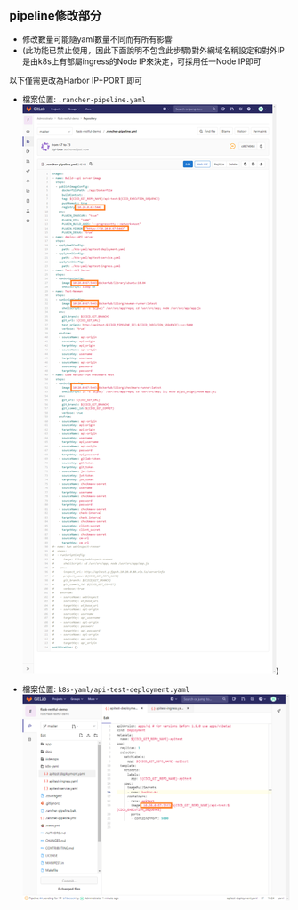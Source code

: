## pipeline修改部分

* 修改數量可能隨yaml數量不同而有所有影響
* (此功能已禁止使用，因此下面說明不包含此步驟)對外網域名稱設定和對外IP是由k8s上有部屬ingress的Node IP來決定，可採用任一Node IP即可

以下僅需更改為Harbor IP+PORT 即可
* 檔案位置: `.rancher-pipeline.yaml`  
![pipeline檔案修改](pipeline.png))

* 檔案位置: `k8s-yaml/api-test-deployment.yaml`
![部屬檔案位置](deployment.png)

